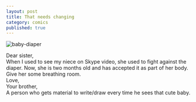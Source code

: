 ```yaml
---
layout: post
title: That needs changing
category: comics
published: true
---  
```

![baby-diaper](http://hetus.net/images/baby-diaper.jpg)  
  
    
Dear sister,  
When I used to see my niece on Skype video, she used to fight against the diaper. Now, she is two months old and has accepted it as part of her body.   
Give her some breathing room.   
Love,  
Your brother,  
A person who gets material to write/draw every time he sees that cute baby.